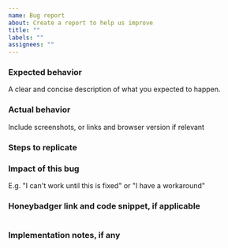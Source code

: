 ```yaml
---
name: Bug report
about: Create a report to help us improve
title: ""
labels: ""
assignees: ""
---
```


### Expected behavior

A clear and concise description of what you expected to happen.

### Actual behavior

Include screenshots, or links and browser version if relevant

### Steps to replicate

### Impact of this bug

E.g. "I can't work until this is fixed" or "I have a workaround"

### Honeybadger link and code snippet, if applicable

```

```

### Implementation notes, if any
